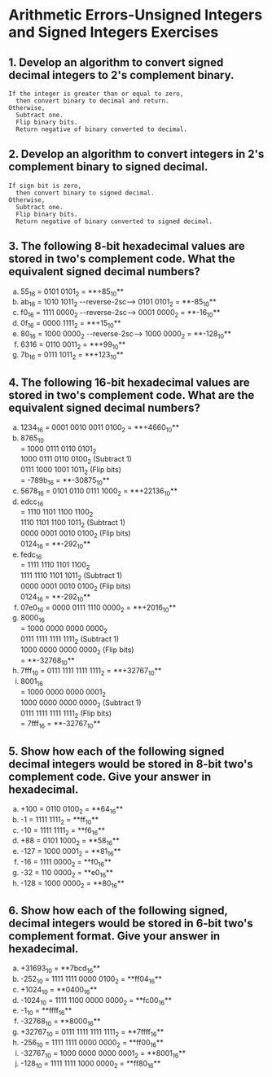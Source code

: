 # Arithmetic Errors-Unsigned Integers and Signed Integers Exercises

## 1. Develop an algorithm to convert signed decimal integers to 2's complement binary.

    If the integer is greater than or equal to zero,
      then convert binary to decimal and return.
    Otherwise,
      Subtract one.
      Flip binary bits.
      Return negative of binary converted to decimal.

## 2. Develop an algorithm to convert integers in 2's complement binary to signed decimal.

    If sign bit is zero,
      then convert binary to signed decimal.
    Otherwise,
      Subtract one.
      Flip binary bits.
      Return negative of binary converted to signed decimal.

## 3. The following 8-bit hexadecimal values are stored in two's complement code. What the equivalent signed decimal numbers?

  <ol class="alpha-sub-list">
    <li>55<sub>16</sub> = 0101 0101<sub>2</sub> = **+85<sub>10</sub>**</li>
    <li>ab<sub>16</sub> = 1010 1011<sub>2</sub> --reverse-2sc--> 0101 0101<sub>2</sub> = **-85<sub>10</sub>**</li>
    <li>f0<sub>16</sub> = 1111 0000<sub>2</sub> --reverse-2sc--> 0001 0000<sub>2</sub> = **-16<sub>10</sub>**</li>
    <li>0f<sub>16</sub> = 0000 1111<sub>2</sub> = **+15<sub>10</sub>**</li>
    <li>80<sub>16</sub> = 1000 0000<sub>2</sub> --reverse-2sc--> 1000 0000<sub>2</sub> = **-128<sub>10</sub>**</li>
    <li>63</sub>16</sub> = 0110 0011<sub>2</sub> = **+99<sub>10</sub>**</li>
    <li>7b<sub>16</sub> = 0111 1011<sub>2</sub> = **+123<sub>10</sub>**</li>
  </ol>

## 4. The following 16-bit hexadecimal values are stored in two's complement code. What are the equivalent signed decimal numbers?

  <ol class="alpha-sub-list">
    <li>1234<sub>16</sub> = 0001 0010 0011 0100<sub>2</sub> = **+4660<sub>10</sub>**</li>
    <li>8765<sub>10</sub><br>
      = 1000 0111 0110 0101<sub>2</sub><br>
      1000 0111 0110 0100<sub>2</sub> (Subtract 1)<br>
      0111 1000 1001 1011<sub>2</sub> (Flip bits)<br>
      = -789b<sub>16</sub> = **-30875<sub>10</sub>**<br></li>
    <li>5678<sub>16</sub> = 0101 0110 0111 1000<sub>2</sub> = **+22136<sub>10</sub>**</li>
    <li>edcc<sub>16</sub><br>
      = 1110 1101 1100 1100<sub>2</sub><br>
      1110 1101 1100 1011<sub>2</sub> (Subtract 1)<br>
      0000 0001 0010 0100<sub>2</sub> (Flip bits)<br>
      0124<sub>16</sub> = **-292<sub>10</sub>**<br></li>
    <li>fedc<sub>16</sub><br>
      = 1111 1110 1101 1100<sub>2</sub><br>
      1111 1110 1101 1011<sub>2</sub> (Subtract 1)<br>
      0000 0001 0010 0100<sub>2</sub> (Flip bits)<br>
      0124<sub>16</sub> = **-292<sub>10</sub>**<br></li>
    <li>07e0<sub>16</sub> = 0000 0111 1110 0000<sub>2</sub> = **+2016<sub>10</sub>**</li>
    <li>8000<sub>16</sub><br>
      = 1000 0000 0000 0000<sub>2</sub><br>
      0111 1111 1111 1111<sub>2</sub> (Subtract 1)<br>
      1000 0000 0000 0000<sub>2</sub> (Flip bits)<br>
      = **-32768<sub>10</sub>**<br></li>
    <li>7fff<sub>10</sub> = 0111 1111 1111 1111<sub>2</sub> = **+32767<sub>10</sub>**</li>
    <li>8001<sub>16</sub><br>
      = 1000 0000 0000 0001<sub>2</sub><br>
      1000 0000 0000 0000<sub>2</sub> (Subtract 1)<br>
      0111 1111 1111 1111<sub>2</sub> (Flip bits)<br>
      = 7fff<sub>16</sub> = **-32767<sub>10</sub>**<br></li>
  </ol>

## 5. Show how each of the following signed decimal integers would be stored in 8-bit two's complement code. Give your answer in hexadecimal.

  <ol class="alpha-sub-list">
    <li>+100 = 0110 0100<sub>2</sub> = **64<sub>16</sub>**</li>
    <li>-1 = 1111 1111<sub>2</sub> = **ff<sub>10</sub>**</li>
    <li>-10 = 1111 1111<sub>2</sub> = **f6<sub>16</sub>**</li>
    <li>+88 = 0101 1000<sub>2</sub> = **58<sub>16</sub>**</li>
    <li>-127 = 1000 0001<sub>2</sub> = **81<sub>16</sub>**</li>
    <li>-16 = 1111 0000<sub>2</sub> = **f0<sub>16</sub>**</li>
    <li>-32 = 110 0000<sub>2</sub> = **e0<sub>16</sub>**</li>
    <li>-128 = 1000 0000<sub>2</sub> = **80<sub>16</sub>**</li>
  </ol>

## 6. Show how each of the following signed, decimal integers would be stored in 6-bit two's complement format. Give your answer in hexadecimal.

  <ol class="alpha-sub-list">
    <li>+31693<sub>10</sub> = **7bcd<sub>16</sub>**</li>
    <li>-252<sub>10</sub> = 1111 1111 0000 0100<sub>2</sub> = **ff04<sub>16</sub>**</li>
    <li>+1024<sub>10</sub> = **0400<sub>16</sub>**</li>
    <li>-1024<sub>10</sub> = 1111 1100 0000 0000<sub>2</sub> = **fc00<sub>16</sub>**</li>
    <li>-1<sub>10</sub> = **ffff<sub>16</sub>**</li>
    <li>-32768<sub>10</sub> = **8000<sub>16</sub>**</li>
    <li>+32767<sub>10</sub> = 0111 1111 1111 1111<sub>2</sub> = **7ffff<sub>16</sub>**</li>
    <li>-256<sub>10</sub> = 1111 1111 0000 0000<sub>2</sub> = **ff00<sub>16</sub>**</li>
    <li>-32767<sub>10</sub> = 1000 0000 0000 0001<sub>2</sub> = **8001<sub>16</sub>**</li>
    <li>-128<sub>10</sub> = 1111 1111 1000 0000<sub>2</sub> = **ff80<sub>16</sub>**</li>
  </ol>



<style type="text/css">
  .alpha-sub-list {
    list-style-type: lower-alpha;
  }
</style>
